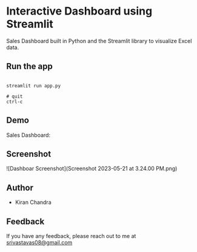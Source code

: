 
# Interactive Dashboard using Streamlit

Sales Dashboard built in Python and the Streamlit library to visualize Excel data.

## Run the app
```CMD/Terminal

streamlit run app.py

# quit
ctrl-c
```

## Demo
Sales Dashboard: 

## Screenshot

![Dashboar Screenshot](Screenshot 2023-05-21 at 3.24.00 PM.png)


## Author

- Kiran Chandra


## Feedback

If you have any feedback, please reach out to me at srivastavas08@gmail.com



